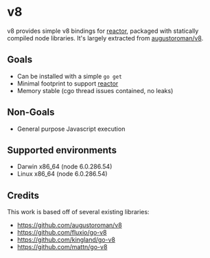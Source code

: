 # v8

v8 provides simple v8 bindings for [reactor](https://github.com/jcoene/reactor), packaged with statically compiled node libraries. It's largely extracted from [augustoroman/v8](https://github.com/augustoroman/v8).

## Goals

- Can be installed with a simple `go get`
- Minimal footprint to support [reactor](https://github.com/jcoene/reactor)
- Memory stable (cgo thread issues contained, no leaks)

## Non-Goals

- General purpose Javascript execution

## Supported environments

- Darwin x86_64 (node 6.0.286.54)
- Linux x86_64 (node 6.0.286.54)

## Credits

This work is based off of several existing libraries:

- https://github.com/augustoroman/v8
- https://github.com/fluxio/go-v8
- https://github.com/kingland/go-v8
- https://github.com/mattn/go-v8
